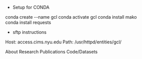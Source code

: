 * Setup for CONDA

conda create --name gcl
conda activate gcl
conda install mako     
conda install requests

* sftp instructions

Host: access.cims.nyu.edu
Path: /usr/httpd/entities/gcl/

About
Research
Publications
Code/Datasets
